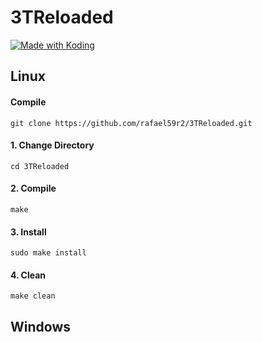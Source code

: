 <h1>3TReloaded</h1>
<a href="https://koding.com/"> <img src="https://koding-cdn.s3.amazonaws.com/badges/made-with-koding/v1/koding_badge_ReadmeDark.png" srcset="https://koding-cdn.s3.amazonaws.com/badges/made-with-koding/v1/koding_badge_ReadmeDark.png 1x, https://koding-cdn.s3.amazonaws.com/badges/made-with-koding/v1/koding_badge_ReadmeDark@2x.png 2x" alt="Made with Koding" /> </a>
<h2>Linux</h2>
<!--
###Download
###<a href="https://github.com/rafael59r2/3TReloaded/releases/download/1.1/3TReloaded-linux32.exe">32 bits</a>
###<a href="https://github.com/rafael59r2/3TReloaded/releases/download/1.1/3TReloaded-linux64.exe">64 bits</a>
###Or -->
<h4> Compile</h4>
<pre><code>git clone https://github.com/rafael59r2/3TReloaded.git</code></pre>

<h4>1. Change Directory</h4>
<pre><code>cd 3TReloaded</code></pre>
<h4>2. Compile</h4>
<pre><code>make</code></pre>
<h4>3. Install</h4>
<pre><code>sudo make install</code></pre>
<h4>4. Clean</h4>
<pre><code>make clean</code></pre>
<h2>Windows</h2>
<!--
###Download
###<a href="https://github.com/rafael59r2/3TReloaded/releases/download/1.1/3TReloaded-win32.exe">32 bits</a>
###<a href="https://github.com/rafael59r2/3TReloaded/releases/download/1.1/3TReloaded-win64.exe">64 bits</a>
-->

